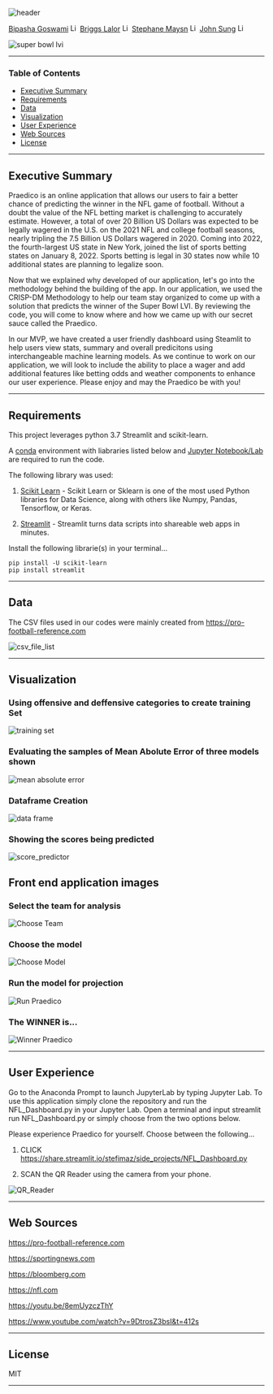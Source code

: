 
![header](https://capsule-render.vercel.app/api?type=waving&color=gradient&width=1000&height=200&section=header&text=PRAEDICO&fontSize=30&fontColor=black)


<!-- header is made with: https://github.com/kyechan99/capsule-render -->

[Bipasha Goswami](https://www.linkedin.com/in/bipasha-goswami-495b891a4/) [<img src="https://cdn2.auth0.com/docs/media/connections/linkedin.png" alt="LinkedIn -  Bipasha Goswami" width=15/>](https://www.linkedin.com/in/bipasha-goswami-495b891a4/)
[Briggs Lalor](https://www.linkedin.com/in/briggsclalor/) [<img src="https://cdn2.auth0.com/docs/media/connections/linkedin.png" alt="LinkedIn -  Briggs Lalor" width=15/>](https://www.linkedin.com/in/briggsclalor/)
[Stephane Maysn](https://www.linkedin.com/in/stephane-masyn-35b16817a/) [<img src="https://cdn2.auth0.com/docs/media/connections/linkedin.png" alt="LinkedIn -  Staphane Masyn" width=15/>](https://www.linkedin.com/in/stephane-masyn-35b16817a/)
[John Sung](https://linkedin.com/in/john-sung-3675569) [<img src="https://cdn2.auth0.com/docs/media/connections/linkedin.png" alt="LinkedIn -  John Sung" width=15/>](https://linkedin.com/in/john-sung-3675569/)
                                                             
![super bowl lvi](images/super_bowl_lvi.PNG)

---

### Table of Contents

* [Executive Summary](#executive-summary)
* [Requirements](#requirements)
* [Data](#data)
* [Visualization](#visualization)
* [User Experience](#user-experience)
* [Web Sources](#web-sources)
* [License](#license)  

---

## Executive Summary

Praedico is an online application that allows our users to fair a better chance of predicting the winner in the NFL game of football. Without a doubt the value of the NFL betting market is challenging to accurately estimate. However, a total of over 20 Billion US Dollars was expected to be legally wagered in the U.S. on the 2021 NFL and college football seasons, nearly tripling the 7.5 Billion US Dollars wagered in 2020. Coming into 2022, the fourth-largest US state in New York, joined the list of sports betting states on January 8, 2022. Sports betting is legal in 30 states now while 10 additional states are planning to legalize soon. 

Now that we explained why developed of our application, let's go into the methodology behind the building of the app. In our application, we used the CRISP-DM Methodology to help our team stay organized to come up with a solution that predicts the winner of the Super Bowl LVI. By reviewing the code, you will come to know where and how we came up with our secret sauce called the Praedico. 

In our MVP, we have created a user friendly dashboard using Steamlit to help users view stats, summary and overall predicitons using interchangeable machine learning models. As we continue to work on our application, we will look to include the ability to place a wager and add additional features like betting odds and weather components to enhance our user experience. 
Please enjoy and may the Praedico be with you!

---

## Requirements


This project leverages python 3.7 Streamlit and scikit-learn.

A [conda](https://docs.conda.io/en/latest/) environment with liabraries listed below and [Jupyter Notebook/Lab](https://jupyter.org/) are required to run the code.

The following library was used:

1. [Scikit Learn](https://scikit-learn.org/stable/index.html) - Scikit Learn or Sklearn is one of the most used Python libraries for Data Science, along with others like Numpy, Pandas, Tensorflow, or Keras.

2. [Streamlit](https://streamlit.io/) - Streamlit turns data scripts into shareable web apps in minutes.


Install the following librarie(s) in your terminal...

    pip install -U scikit-learn
    pip install streamlit
 
---

## Data

The CSV files used in our codes were mainly created from https://pro-football-reference.com

![csv_file_list](images/csv_file_list.PNG)

---

## Visualization


### Using offensive and deffensive categories to create training Set
![training set](images/create_training_set.PNG)

### Evaluating the samples of Mean Abolute Error of three models shown  
![mean absolute error](images/model_mean_absolute_error.PNG)

### Dataframe Creation
![data frame](images/data_frame_creation.PNG)

### Showing the scores being predicted 
![score_predictor](images/back_end_score_predictor.PNG)

## Front end application images

### Select the team for analysis
![Choose Team](images/choose_team_annalysis.PNG)

### Choose the model
![Choose Model](images/choose_model.PNG)

### Run the model for projection
![Run Praedico](images/run_praedico.PNG)

### The WINNER is... 
![Winner Praedico](images/winner_prediction.PNG)

---

## User Experience

Go to the Anaconda Prompt to launch JupyterLab by typing Jupyter Lab. To use this application simply clone the repository and run the NFL_Dashboard.py in your Jupyter Lab. Open a terminal and input streamlit run NFL_Dashboard.py or simply choose from the two options below.


Please experience Praedico for yourself. Choose between the following... 

1) CLICK https://share.streamlit.io/stefimaz/side_projects/NFL_Dashboard.py 

2) SCAN the QR Reader using the camera from your phone. 

![QR_Reader](images/qr_reader.PNG)


---

## Web Sources

https://pro-football-reference.com

https://sportingnews.com

https://bloomberg.com

https://nfl.com

https://youtu.be/8emUyzczThY

https://www.youtube.com/watch?v=9DtrosZ3bsI&t=412s

---


## License

MIT

---


